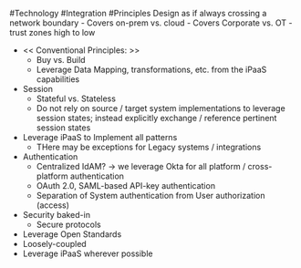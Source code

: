  #Technology #Integration #Principles 
Design as if always crossing a network boundary
	- Covers on-prem vs. cloud
	- Covers Corporate vs. OT 
		- trust zones high to low
- << Conventional Principles: >>
	- Buy vs. Build
	- Leverage Data Mapping, transformations, etc. from the iPaaS capabilities
- Session
	- Stateful vs. Stateless
	- Do not rely on source / target system implementations to leverage session states; instead explicitly exchange / reference pertinent session states
- Leverage iPaaS to Implement all patterns
	- THere may be exceptions for Legacy systems / integrations
- Authentication
	- Centralized IdAM? -> we leverage Okta for all platform / cross-platform authentication
	- OAuth 2.0, SAML-based API-key authentication
	- Separation of System authentication from User authorization (access)
- Security baked-in
	- Secure protocols
- Leverage Open Standards
- Loosely-coupled
- Leverage iPaaS wherever possible